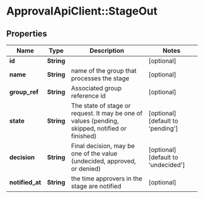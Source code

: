 # ApprovalApiClient::StageOut

## Properties
Name | Type | Description | Notes
------------ | ------------- | ------------- | -------------
**id** | **String** |  | [optional] 
**name** | **String** | name of the group that processes the stage | [optional] 
**group_ref** | **String** | Associated group reference id | [optional] 
**state** | **String** | The state of stage or request. It may be one of values (pending, skipped, notified or finished) | [optional] [default to &#39;pending&#39;]
**decision** | **String** | Final decision, may be one of the value (undecided, approved, or denied) | [optional] [default to &#39;undecided&#39;]
**notified_at** | **String** | the time approvers in the stage are notified | [optional] 


